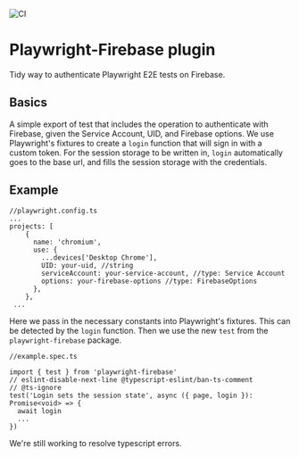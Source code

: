 ![CI](https://github.com/nearform/hub-template/actions/workflows/ci.yml/badge.svg?event=push)

# Playwright-Firebase plugin

Tidy way to authenticate Playwright E2E tests on Firebase. 

## Basics

A simple export of test that includes the operation to authenticate with Firebase, given the Service Account, UID, and Firebase options.  We use Playwright's fixtures to create a `login` function that will sign in with a custom token. For the session storage to be written in, `login` automatically goes to the base url, and fills the session storage with the credentials. 

## Example

```
//playwright.config.ts
...
projects: [
    {
      name: 'chromium',
      use: {
        ...devices['Desktop Chrome'],
        UID: your-uid, //string
        serviceAccount: your-service-account, //type: Service Account
        options: your-firebase-options //type: FirebaseOptions
      },
    },
 ...

```
Here we pass in the necessary constants into Playwright's fixtures. This can be detected by the `login` function. 
Then we use the new `test` from the `playwright-firebase` package.
```
//example.spec.ts

import { test } from 'playwright-firebase'
// eslint-disable-next-line @typescript-eslint/ban-ts-comment
// @ts-ignore
test('Login sets the session state', async ({ page, login }): Promise<void> => {
  await login
  ...
})

```
We're still working to resolve typescript errors. 
